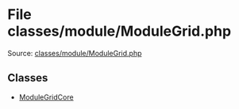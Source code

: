 File classes/module/ModuleGrid.php
=========

Source: [classes/module/ModuleGrid.php](https://github.com/PrestaShop/PrestaShop/blob/1.5.0.17/classes/module/ModuleGrid.php)


Classes
-------

* [ModuleGridCore](class.ModuleGridCore.md)

